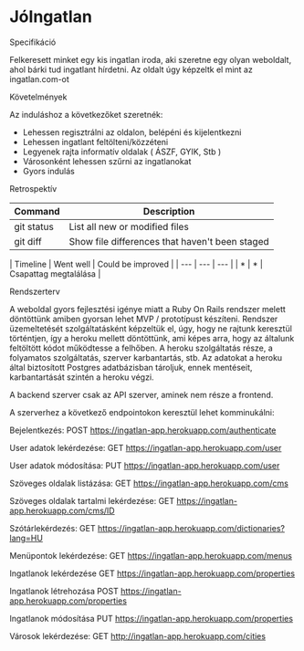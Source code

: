 # JóIngatlan

Specifikáció

Felkeresett minket egy kis ingatlan iroda, aki szeretne egy olyan weboldalt, ahol bárki tud ingatlant hírdetni.
Az oldalt úgy képzeltk el mint az ingatlan.com-ot

Követelmények

Az induláshoz a következőket szeretnék:
* Lehessen regisztrálni az oldalon, belépéni és kijelentkezni
* Lehessen ingatlant feltölteni/közzéteni
* Legyenek rajta informatív oldalak ( ÁSZF, GYIK, Stb )
* Városonként lehessen szűrni az ingatlanokat
* Gyors indulás

Retrospektív

| Command | Description |
| --- | --- |
| git status | List all new or modified files |
| git diff | Show file differences that haven't been staged |

| Timeline | Went well | Could be improved |
| --- | --- | --- |
| * | * | Csapattag megtalálása |

Rendszerterv

A weboldal gyors fejlesztési igénye miatt a Ruby On Rails rendszer melett döntöttünk
amiben gyorsan lehet MVP / prototípust készíteni.
Rendszer üzemeltetését szolgáltatásként képzeltük el, úgy, hogy ne rajtunk keresztül történtjen,
 így a heroku mellett döntöttünk, ami képes arra, hogy az általunk feltöltött kódot működtesse a felhőben.
 A heroku szolgáltatás része, a folyamatos szolgáltatás, szerver karbantartás, stb.
 Az adatokat a heroku által biztosított Postgres adatbázisban tároljuk, ennek mentéseit, karbantartását szintén a heroku végzi.
 
A backend szerver csak az API szerver, aminek nem része a frontend.

A szerverhez a következő endpointokon keresztül lehet komminukálni:

Bejelentkezés:
POST https://ingatlan-app.herokuapp.com/authenticate

User adatok lekérdezése:
GET https://ingatlan-app.herokuapp.com/user

User adatok módosítása:
PUT https://ingatlan-app.herokuapp.com/user

Szöveges oldalak listázása:
GET https://ingatlan-app.herokuapp.com/cms

Szöveges oldalak tartalmi lekérdezése:
GET https://ingatlan-app.herokuapp.com/cms/ID

Szótárlekérdezés:
GET https://ingatlan-app.herokuapp.com/dictionaries?lang=HU

Menüpontok lekérdezése:
GET https://ingatlan-app.herokuapp.com/menus

Ingatlanok lekérdezése
GET https://ingatlan-app.herokuapp.com/properties

Ingatlanok létrehozása
POST https://ingatlan-app.herokuapp.com/properties

Ingatlanok módosítása
PUT https://ingatlan-app.herokuapp.com/properties

Városok lekérdezése:
GET http://ingatlan-app.herokuapp.com/cities